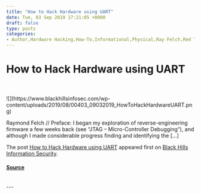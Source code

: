 ```yaml
---
title: "How to Hack Hardware using UART"
date: Tue, 03 Sep 2019 17:21:05 +0000
draft: false
type: posts
categories: 
- Author,Hardware Hacking,How-To,Informational,Physical,Ray Felch,Red Team Tools,Embedded systems,hardware hacking,JTAG,JTAGulator,Raymond Felch,reverse engineering,UART
---
```

# How to Hack Hardware using UART

<br/>

<br/>
![](https://www.blackhillsinfosec.com/wp-content/uploads/2019/08/00403_09032019_HowToHackHardwareUART.png)

Raymond Felch // Preface: I began my exploration of reverse-engineering firmware a few weeks back (see “JTAG – Micro-Controller Debugging“), and although I made considerable progress finding and identifying the \[…\]

The post [How to Hack Hardware using UART](https://www.blackhillsinfosec.com/how-to-hack-hardware-using-uart/) appeared first on [Black Hills Information Security](https://www.blackhillsinfosec.com).

#### [Source](https://www.blackhillsinfosec.com/how-to-hack-hardware-using-uart/)

<br/>
---
